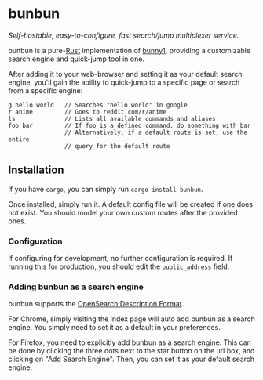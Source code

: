 # bunbun

_Self-hostable, easy-to-configure, fast search/jump multiplexer service._

bunbun is a pure-[Rust][rust-lang] implementation of [bunny1][bunny1], providing
a customizable search engine and quick-jump tool in one.

After adding it to your web-browser and setting it as your default search
engine, you'll gain the ability to quick-jump to a specific page or search from
a specific engine:

```
g hello world   // Searches "hello world" in google
r anime         // Goes to reddit.com/r/anime
ls              // Lists all available commands and aliases
foo bar         // If foo is a defined command, do something with bar
                // Alternatively, if a default route is set, use the entire
                // query for the default route
```

## Installation

If you have `cargo`, you can simply run `cargo install bunbun`.

Once installed, simply run it. A default config file will be created if one does
not exist. You should model your own custom routes after the provided ones.

### Configuration

If configuring for development, no further configuration is required. If running
this for production, you should edit the `public_address` field.

### Adding bunbun as a search engine

bunbun supports the [OpenSearch Description Format][osdf].

For Chrome, simply visiting the index page will auto add bunbun as a search
engine. You simply need to set it as a default in your preferences.

For Firefox, you need to explicitly add bunbun as a search engine. This can be
done by clicking the three dots next to the star button on the url box, and
clicking on "Add Search Engine". Then, you can set it as your default search
engine.

[rust-lang]: https://www.rust-lang.org/
[bunny1]: http://www.bunny1.org/
[osdf]: https://developer.mozilla.org/en-US/docs/Web/OpenSearch
